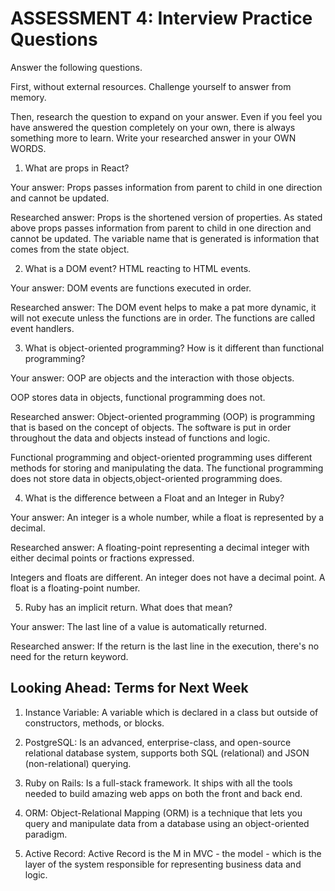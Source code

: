 # ASSESSMENT 4: Interview Practice Questions
Answer the following questions.

First, without external resources. Challenge yourself to answer from memory.

Then, research the question to expand on your answer. Even if you feel you have answered the question completely on your own, there is always something more to learn. Write your researched answer in your OWN WORDS.  

1. What are props in React?

  Your answer: Props passes information from parent to child in one direction and cannot be updated.

  Researched answer: Props is the shortened version of properties. As stated above props passes information from parent to child in one direction and cannot be updated. The variable name that is generated is information that comes from the state object.


2. What is a DOM event? HTML reacting to HTML events.

  Your answer: DOM events are functions executed in order.

  Researched answer: The DOM event helps to make a pat more dynamic, it will not execute unless the functions are in order. The functions are called event handlers.


3. What is object-oriented programming? How is it different than functional programming?

  Your answer: OOP are objects and the interaction with those objects.
  
  OOP stores data in objects, functional programming does not.

  Researched answer: Object-oriented programming (OOP) is programming that is based on the concept of objects. The software is put in order throughout the data and objects instead of functions and logic.

  Functional programming and object-oriented programming uses different methods for storing and manipulating the data. The functional programming does not store data in objects,object-oriented programming does.


4. What is the difference between a Float and an Integer in Ruby?

  Your answer: An integer is a whole number, while a float is represented by a decimal.

  Researched answer: A floating-point representing a decimal integer with either decimal points or fractions expressed.

  Integers and floats are different. An integer does not have a decimal point. A float is a floating-point number.

5. Ruby has an implicit return. What does that mean?

  Your answer: The last line of a value is automatically returned.

  Researched answer: If the return is the last line in the execution, there's no need for the return keyword.


## Looking Ahead: Terms for Next Week

1. Instance Variable: A variable which is declared in a class but outside of constructors, methods, or blocks. 

2. PostgreSQL: Is an advanced, enterprise-class, and open-source relational database system, supports both SQL (relational) and JSON (non-relational) querying.

3. Ruby on Rails:  Is a full-stack framework. It ships with all the tools needed to build amazing web apps on both the front and back end. 

4. ORM: Object-Relational Mapping (ORM) is a technique that lets you query and manipulate data from a database using an object-oriented paradigm.

5. Active Record: Active Record is the M in MVC - the model - which is the layer of the system responsible for representing business data and logic. 
